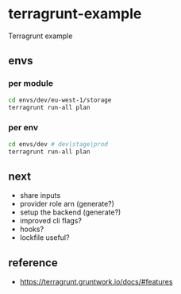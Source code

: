 # terragrunt-example

Terragrunt example

## envs

### per module

```sh
cd envs/dev/eu-west-1/storage
terragrunt run-all plan
```

### per env

```sh
cd envs/dev # dev|stage|prod
terragrunt run-all plan
```

## next

- share inputs
- provider role arn (generate?)
- setup the backend (generate?)
- improved cli flags?
- hooks?
- lockfile useful?

## reference

- https://terragrunt.gruntwork.io/docs/#features
